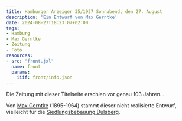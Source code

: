 ```yaml
---
title: Hamburger Anzeiger 35/1927 Sonnabend, den 27. August
description: 'Ein Entwurf von Max Gerntke'
date: 2024-08-27T18:23:07+02:00
tags:
- Hamburg
- Max Gerntke
- Zeitung
- Foto
resources:
- src: "front.jxl"
  name: front
  params:
    iiif: front/info.json
---
```


Die Zeitung mit dieser Titelseite erschien vor genau 103 Jahren...
<!--more-->
Von [Max Gerntke](https://de.wikipedia.org/wiki/Max_Gerntke) (1895-1964) stammt dieser nicht realisierte Entwurf, vielleicht für die [Sied­lungs­be­bau­ung Duls­berg](https://de.wikipedia.org/wiki/Laubengangh%C3%A4user_Dulsberg).
